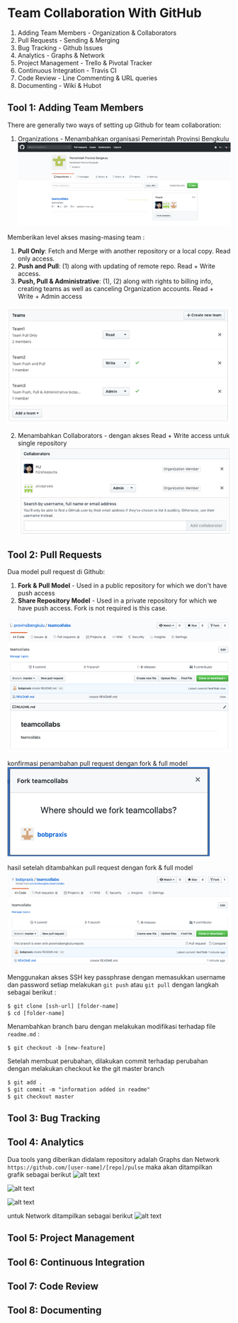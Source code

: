 # Team Collaboration With GitHub
1. Adding Team Members - Organization & Collaborators
2. Pull Requests - Sending & Merging
3. Bug Tracking - Github Issues
4. Analytics - Graphs & Network
5. Project Management - Trello & Pivotal Tracker
6. Continuous Integration - Travis CI
7. Code Review - Line Commenting & URL queries
8. Documenting - Wiki & Hubot

## Tool 1: Adding Team Members
There are generally two ways of setting up Github for team collaboration:
1. Organizations - Menambahkan organisasi Pemerintah Provinsi Bengkulu
![alt text](https://github.com/hijrahsaputra/images/blob/master/org.png)

Memberikan level akses masing-masing team :
1. **Pull Only**: Fetch and Merge with another repository or a local copy. Read only access.
2. **Push and Pull**: (1) along with updating of remote repo. Read + Write access.
3. **Push, Pull & Administrative**: (1), (2) along with rights to billing info, creating teams as well as canceling Organization accounts. Read + Write + Admin access

![alt text](https://github.com/hijrahsaputra/images/blob/master/akses.png)


2. Menambahkan Collaborators - dengan akses Read + Write access untuk single repository
![alt text](https://github.com/hijrahsaputra/images/blob/master/collabs.png)

## Tool 2: Pull Requests
Dua model pull request di Github: 

1. **Fork & Pull Model** - Used in a public repository for which we don't have push access
2. **Share Repository Model** - Used in a private repository for which we have push access. Fork is not required is this case.

![alt text](https://github.com/hijrahsaputra/images/blob/master/fork.png)

konfirmasi penambahan pull request dengan fork & full model
![alt text](https://github.com/hijrahsaputra/images/blob/master/fork2.png)

hasil setelah ditambahkan pull request dengan fork & full model
![alt text](https://github.com/hijrahsaputra/images/blob/master/fork3.png)

Menggunakan akses SSH key passphrase dengan memasukkan username dan password setiap melakukan ``git push`` atau ``git pull`` dengan langkah sebagai berikut : 
```
$ git clone [ssh-url] [folder-name]
$ cd [folder-name]
```

Menambahkan branch baru dengan melakukan modifikasi terhadap file ```readme.md``` :
```
$ git checkout -b [new-feature]
```
Setelah membuat perubahan, dilakukan commit terhadap perubahan dengan melakukan checkout ke the git master branch
```
$ git add .
$ git commit -m "information added in readme"
$ git checkout master
```

## Tool 3: Bug Tracking


## Tool 4: Analytics
Dua tools yang diberikan didalam repository adalah Graphs dan Network 
```https://github.com/[user-name]/[repo]/pulse```
maka akan ditampilkan grafik sebagai berikut
![alt text](https://github.com/hijrahsaputra/images/blob/master/pulse.png)

![alt text](https://github.com/hijrahsaputra/images/blob/master/commit.png)

![alt text](https://github.com/hijrahsaputra/images/blob/master/kontribut.png)

untuk Network ditampilkan sebagai berikut
![alt text](https://github.com/hijrahsaputra/images/blob/master/network.png)

## Tool 5: Project Management


## Tool 6: Continuous Integration

## Tool 7: Code Review


## Tool 8: Documenting
